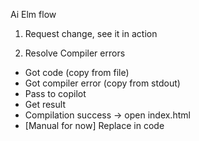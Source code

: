 Ai Elm flow

1. Request change, see it in action

2. Resolve Compiler errors
* Got code (copy from file)
* Got compiler error (copy from stdout)
* Pass to copilot
* Get result
* Compilation success -> open index.html
* [Manual for now] Replace in code